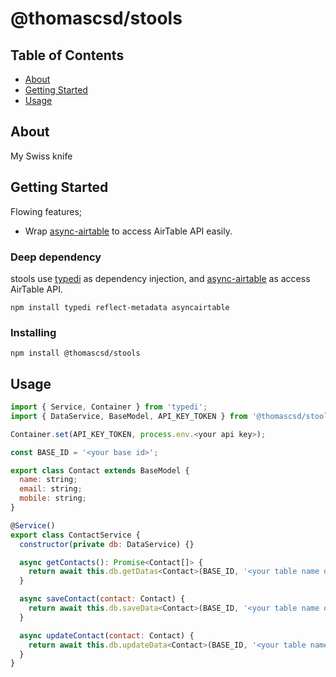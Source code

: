 # @thomascsd/stools

## Table of Contents

- [About](#about)
- [Getting Started](#getting_started)
- [Usage](#usage)

## About <a name = "about"></a>

My Swiss knife

## Getting Started <a name = "getting_started"></a>

Flowing features;

- Wrap [async-airtable](https://github.com/GV14982/async-airtable) to access AirTable API easily.

### Deep dependency

stools use [typedi](https://github.com/typestack/typedi) as dependency injection, and [async-airtable](https://github.com/GV14982/async-airtable) as access AirTable API.

```
npm install typedi reflect-metadata asyncairtable
```

### Installing

```
npm install @thomascsd/stools
```

## Usage <a name = "usage"></a>

```javascript
import { Service, Container } from 'typedi';
import { DataService, BaseModel, API_KEY_TOKEN } from '@thomascsd/stools';

Container.set(API_KEY_TOKEN, process.env.<your api key>);

const BASE_ID = '<your base id>';

export class Contact extends BaseModel {
  name: string;
  email: string;
  mobile: string;
}

@Service()
export class ContactService {
  constructor(private db: DataService) {}

  async getContacts(): Promise<Contact[]> {
    return await this.db.getDatas<Contact>(BASE_ID, '<your table name of AirTable>');
  }

  async saveContact(contact: Contact) {
    return await this.db.saveData<Contact>(BASE_ID, '<your table name of AirTable>', contact);
  }

  async updateContact(contact: Contact) {
    return await this.db.updateData<Contact>(BASE_ID, '<your table name of AirTable>', contact);
  }
}

```
